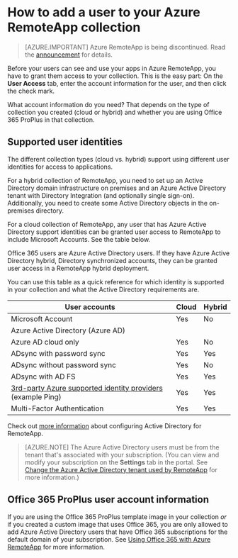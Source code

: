 <properties
    pageTitle="Add a user to your Azure RemoteApp collection | Microsoft Azure"
    description="Learn how to add users to your Azure RemoteApp collection"
    services="remoteapp"
    documentationCenter=""
    authors="lizap"
    manager="mbaldwin" />

<tags
    ms.service="remoteapp"
    ms.workload="compute"
    ms.tgt_pltfrm="na"
    ms.devlang="na"
    ms.topic="article"
    ms.date="08/15/2016"
    ms.author="elizapo" />

# <a name="how-to-add-a-user-to-your-azure-remoteapp-collection"></a>How to add a user to your Azure RemoteApp collection

> [AZURE.IMPORTANT]
> Azure RemoteApp is being discontinued. Read the [announcement](https://go.microsoft.com/fwlink/?linkid=821148) for details.

Before your users can see and use your apps in Azure RemoteApp, you have to grant them access to your collection. This is the easy part: On the **User Access** tab, enter the account information for the user, and then click the check mark.

What account information do you need? That depends on the type of collection you created (cloud or hybrid) and whether you are using Office 365 ProPlus in that collection.

## <a name="supported-user-identities"></a>Supported user identities

The different collection types (cloud vs. hybrid) support using different user identities for access to applications.  

For a hybrid collection of RemoteApp, you need to set up an Active Directory domain infrastructure on premises and an Azure Active Directory tenant with Directory Integration (and optionally single sign-on). Additionally, you need to create some Active Directory objects in the on-premises directory.  

For a cloud collection of RemoteApp, any user that has Azure Active Directory support identities can be granted user access to RemoteApp to include Microsoft Accounts.  See the table below.

Office 365 users are Azure Active Directory users. If they have Azure Active Directory hybrid, Directory synchronized accounts, they can be granted user access in a RemoteApp hybrid deployment.   

You can use this table as a quick reference for which identity is supported in your collection and what the Active Directory requirements are.

|User accounts |Cloud   |Hybrid|
|--------------|--------|------|
|Microsoft Account|     Yes|    No|
|Azure Active Directory (Azure AD)| | |
|Azure AD cloud only    |Yes    |No |
|ADsync with password sync  |Yes    |Yes    |
|ADsync without password sync|  Yes |No |
|ADsync with AD FS  |Yes    |Yes    |
|[3rd-party Azure supported identity providers](https://msdn.microsoft.com/library/azure/jj679342.aspx)  (example Ping) |Yes    |Yes|
|Multi-Factor Authentication    |Yes    |Yes    |

Check out [more information](remoteapp-ad.md) about configuring Active Directory for RemoteApp.


> [AZURE.NOTE] The Azure Active Directory users must be from the tenant that's associated with your subscription. (You can view and modify your subscription on the **Settings** tab in the portal. See [Change the Azure Active Directory tenant used by RemoteApp](remoteapp-changetenant.md) for more information.)

## <a name="office-365-proplus-user-account-information"></a>Office 365 ProPlus user account information
If you are using the Office 365 ProPlus template image in your collection *or* if you created a custom image that uses Office 365, you are only allowed to add Azure Active Directory users that have Office 365 subscriptions for the default domain of your subscription. See [Using Office 365 with Azure RemoteApp](remoteapp-o365.md) for more information.
